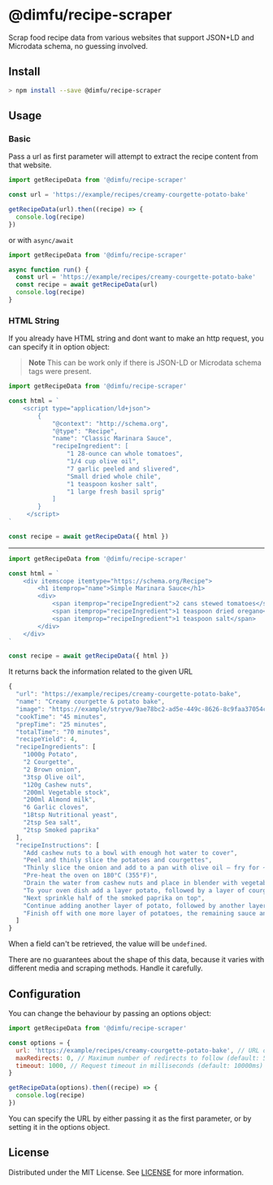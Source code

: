 # @dimfu/recipe-scraper

Scrap food recipe data from various websites that support JSON+LD and Microdata schema, no guessing involved.

## Install

```bash
> npm install --save @dimfu/recipe-scraper
```

## Usage

### Basic

Pass a url as first parameter will attempt to extract the recipe content from that website.

```js
import getRecipeData from '@dimfu/recipe-scraper'

const url = 'https://example/recipes/creamy-courgette-potato-bake'

getRecipeData(url).then((recipe) => {
  console.log(recipe)
})
```

or with `async/await`

```js
import getRecipeData from '@dimfu/recipe-scraper'

async function run() {
  const url = 'https://example/recipes/creamy-courgette-potato-bake'
  const recipe = await getRecipeData(url)
  console.log(recipe)
}
```

### HTML String

If you already have HTML string and dont want  to make an http request, you can specify it in option object:

> **Note**
> This can be work only if there is JSON-LD or Microdata schema tags were present.

```js
import getRecipeData from '@dimfu/recipe-scraper'

const html = `
    <script type="application/ld+json">
        {
            "@context": "http://schema.org",
            "@type": "Recipe",
            "name": "Classic Marinara Sauce",
            "recipeIngredient": [
                "1 28-ounce can whole tomatoes",
                "1/4 cup olive oil",
                "7 garlic peeled and slivered",
                "Small dried whole chile",
                "1 teaspoon kosher salt",
                "1 large fresh basil sprig"
            ]
        }
     </script>
`

const recipe = await getRecipeData({ html })
```

---

```js
import getRecipeData from '@dimfu/recipe-scraper'

const html = `
    <div itemscope itemtype="https://schema.org/Recipe">
        <h1 itemprop="name">Simple Marinara Sauce</h1>
        <div>
            <span itemprop="recipeIngredient">2 cans stewed tomatoes</span>
            <span itemprop="recipeIngredient">1 teaspoon dried oregano</span>
            <span itemprop="recipeIngredient">1 teaspoon salt</span>
        </div>
    </div>
`

const recipe = await getRecipeData({ html })
```

It returns back the information related to the given URL

```js
{
  "url": "https://example/recipes/creamy-courgette-potato-bake",
  "name": "Creamy courgette & potato bake",
  "image": "https://example/stryve/9ae78bc2-ad5e-449c-8626-8c9faa37054c_creamy-courgette-potato-bake.png?auto=compress,format",
  "cookTime": "45 minutes",
  "prepTime": "25 minutes",
  "totalTime": "70 minutes",
  "recipeYield": 4,
  "recipeIngredients": [
    "1000g Potato",
    "2 Courgette",
    "2 Brown onion",
    "3tsp Olive oil",
    "120g Cashew nuts",
    "200ml Vegetable stock",
    "200ml Almond milk",
    "6 Garlic cloves",
    "18tsp Nutritional yeast",
    "2tsp Sea salt",
    "2tsp Smoked paprika"
  ],
  "recipeInstructions": [
    "Add cashew nuts to a bowl with enough hot water to cover",
    "Peel and thinly slice the potatoes and courgettes",
    "Thinly slice the onion and add to a pan with olive oil – fry for ~5 mins mixing often until lightly brown",
    "Pre-heat the oven on 180°C (355°F)",
    "Drain the water from cashew nuts and place in blender with vegetable stock, almond milk, garlic, nutritional yeast and salt – blend until smooth",
    "To your oven dish add a layer potato, followed by a layer of courgette, followed by the onion",
    "Next sprinkle half of the smoked paprika on top",
    "Continue adding another layer of potato, followed by another layer of courgette and pour ⅔ of the creamy sauce on top",
    "Finish off with one more layer of potatoes, the remaining sauce and the other half of the smoked paprika – place in the oven for 45 mins"
  ]
}
```

When a field can't be retrieved, the value will be  `undefined`.

There are no guarantees about the shape of this data, because it varies with different media and scraping methods. Handle it carefully.

## Configuration

You can change the behaviour  by passing an options object:

```js
import getRecipeData from '@dimfu/recipe-scraper'

const options = {
  url: 'https://example/recipes/creamy-courgette-potato-bake', // URL of web page
  maxRedirects: 0, // Maximum number of redirects to follow (default: 5)
  timeout: 1000, // Request timeout in milliseconds (default: 10000ms)
}

getRecipeData(options).then((recipe) => {
  console.log(recipe)
})
```

You can specify the URL by either passing it as the first parameter, or by setting it in the options object.

## License

Distributed under the MIT License. See [LICENSE](LICENSE) for more information.
